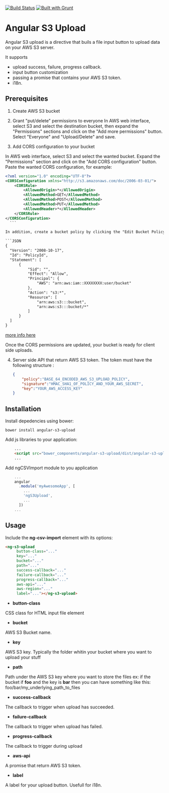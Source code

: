 [![Build Status](https://travis-ci.org/bahaaldine/angular-s3-upload.svg?branch=master)](https://travis-ci.org/bahaaldine/angular-s3-upload)
[![Built with Grunt](https://cdn.gruntjs.com/builtwith.png)](http://gruntjs.com/)

# Angular S3 Upload

Angular S3 upload is a directive that buils a file input button 
to upload data on your AWS S3 server.

It supports 
 - upload success, failure, progress callback.
 - input button customization
 - passing a promise that contains your AWS S3 token.
 - i18n.

## Prerequisites 
1. Create AWS S3 bucket

2. Grant "put/delete" permissions to everyone 
In AWS web interface, select S3 and select the destination bucket, then 
expand the "Permissions" sections and click on the "Add more permissions" button. Select "Everyone" and "Upload/Delete" and save.

3. Add CORS configuration to your bucket

  In AWS web interface, select S3 and select the wanted bucket. 
  Expand the "Permissions" section and click on the "Add CORS configuration" button. Paste the wanted CORS configuration, for example: 
  ```XML
  <?xml version="1.0" encoding="UTF-8"?>
  <CORSConfiguration xmlns="http://s3.amazonaws.com/doc/2006-03-01/">
      <CORSRule>
          <AllowedOrigin>*</AllowedOrigin>
          <AllowedMethod>GET</AllowedMethod>
          <AllowedMethod>POST</AllowedMethod>
          <AllowedMethod>PUT</AllowedMethod>
          <AllowedHeader>*</AllowedHeader>
      </CORSRule>
  </CORSConfiguration>
    ```

  In addition, create a bucket policy by clicking the "Edit Bucket Policy", here is an example: 

  ```JSON
  {
	"Version": "2008-10-17",
	"Id": "PolicyId",
	"Statement": [
		{
			"Sid": "",
			"Effect": "Allow",
			"Principal": {
				"AWS": "arn:aws:iam::XXXXXXXX:user/bucket"
			},
			"Action": "s3:*",
			"Resource": [
				"arn:aws:s3:::bucket",
				"arn:aws:s3:::bucket/*"
			]
		}
	]
  }
  ```
  [more info here](http://docs.aws.amazon.com/AmazonS3/latest/dev/example-bucket-policies.html)

  Once the CORS permissions are updated, your bucket is ready for client side uploads.

4. Server side API that return AWS S3 token. The token must have the following structure : 

	```JSON
	{
		"policy":"BASE_64_ENCODED_AWS_S3_UPLOAD_POLICY",
		"signature":"HMAC_SHA1_OF_POLICY_AND_YOUR_AWS_SECRET",
		"key":"YOUR_AWS_ACCESS_KEY"
	}
	```


## Installation

Install depedencies using bower: 
```
bower install angular-s3-upload
```

Add js libraries to your application:
```html
	...
	<script src="bower_components/angular-s3-upload/dist/angular-s3-upload.js"></script>
    ...
```

Add ngCSVImport module to you application
```javascript
	...
	angular
	  .module('myAwesomeApp', [
	    ...
	    'ngS3Upload',
	    ...
	  ])
	...
```

## Usage
Include the **ng-csv-import** element with its options:

```html
<ng-s3-upload
     button-class="..."
     key="..."
     bucket="..."
     path="..."
     success-callback="..."
     failure-callback="..."
     progress-callback="..."
     aws-api="..."
     aws-region="..."
     label="..."></ng-s3-upload>
```

- **button-class**

CSS class for HTML input file element

- **bucket**

AWS S3 Bucket name.


- **key**

AWS S3 key. Typically the folder whitin your bucket where you want to upload your stuff


- **path**

Path under the AWS S3 key where you want to store the files
ex: if the bucket if **foo** and the key is **bar** then you can have something like this:
foo/bar/my_underlying_path_to_files

- **success-callback**

The callback to trigger when upload has succeeded.

- **failure-callback**

The callback to trigger when upload has failed.

- **progress-callback**

The callback to trigger during upload

- **aws-api**

A promise that return AWS S3 token. 

- **label**

A label for your upload button. Usefull for i18n.
